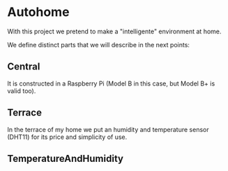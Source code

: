 # Autohome
With this project we pretend to make a "intelligente" environment at home.

We define distinct parts that we will describe in the next points:

## Central
It is constructed in a Raspberry Pi (Model B in this case, but Model B+ is valid too).


## Terrace
In the terrace of my home we put an humidity and temperature sensor (DHT11) for its price and simplicity of use.

## TemperatureAndHumidity
